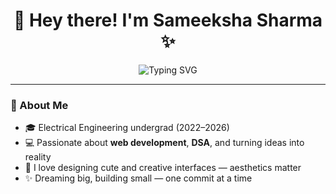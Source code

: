 <h1 align="center">🌸 Hey there! I'm Sameeksha Sharma ✨</h1>

<p align="center">
  <img src="https://readme-typing-svg.demolab.com?font=Fira+Code&weight=500&size=24&pause=1000&color=FFAEC9&center=true&vCenter=true&width=435&lines=Full-stack+Developer+%F0%9F%92%BB;DSA+Enthusiast+%F0%9F%92%AB;Creative+Thinker+%F0%9F%8E%A8;Always+Learning+%F0%9F%93%9A" alt="Typing SVG" />
</p>

---

### 🌼 About Me

- 🎓 Electrical Engineering undergrad (2022–2026)
- 💻 Passionate about **web development**, **DSA**, and turning ideas into reality
- 🎨 I love designing cute and creative interfaces — aesthetics matter
- ✨ Dreaming big, building small — one commit at a time

